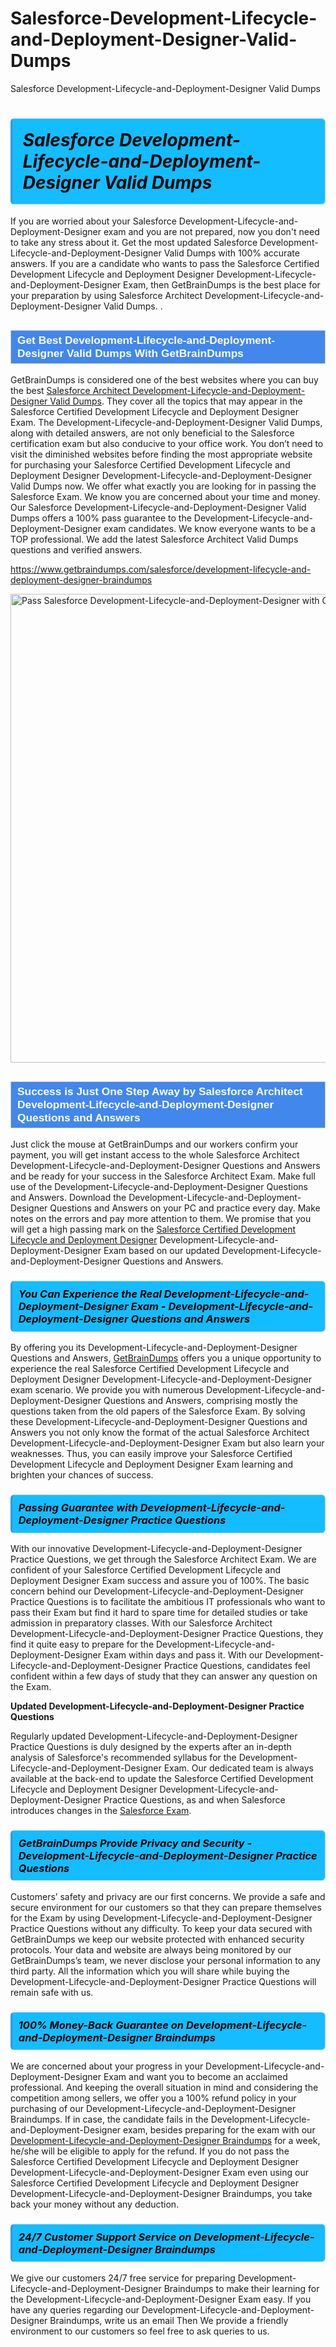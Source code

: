 # Salesforce-Development-Lifecycle-and-Deployment-Designer-Valid-Dumps
Salesforce Development-Lifecycle-and-Deployment-Designer Valid Dumps
<h1><strong><span style="display: block; color: #000000; background: #14BDFF; border: 0.5px solid #AED6F1; border-left: 3px solid #3498DB; padding: .6em; border-radius: 6px;">                     <em>Salesforce Development-Lifecycle-and-Deployment-Designer <span class="exam_variation">Valid Dumps</span> </em>                </span></strong>            </h1>                        <p>If you are worried about your Salesforce Development-Lifecycle-and-Deployment-Designer exam and you are not prepared, now you don't need to take any stress about it.             Get the most updated Salesforce Development-Lifecycle-and-Deployment-Designer <span class="exam_variation">Valid Dumps</span> with 100% accurate answers. If you are a candidate who wants to pass the             Salesforce Certified Development Lifecycle and Deployment Designer Development-Lifecycle-and-Deployment-Designer Exam, then GetBrainDumps is the best place for your preparation by using Salesforce Architect Development-Lifecycle-and-Deployment-Designer <span class="exam_variation">Valid Dumps</span>. .</p>                        <h2 style="background: #4287ec; border: 1px solid #cccccc; padding: 5px 10px;">                <span style="color: #ffffff;">                    <span style="font-size: 11pt;">                        <span style="line-height: normal;">                            <span style="font-family: Calibri,sans-serif;">                                <strong>                                    <span style="font-size: 13.0pt;">Get Best Development-Lifecycle-and-Deployment-Designer <span class="exam_variation">Valid Dumps</span> With GetBrainDumps</span>                                </strong>                            </span>                        </span>                    </span>                </span>            </h2>                        <p>GetBrainDumps is considered one of the best websites where you can buy the best <a href="https://www.getbraindumps.com/salesforce/salesforce-architect-braindumps.html">Salesforce Architect Development-Lifecycle-and-Deployment-Designer <span class="exam_variation">Valid Dumps</span></a>.             They cover all the topics that may appear in the Salesforce Certified Development Lifecycle and Deployment Designer Exam. The Development-Lifecycle-and-Deployment-Designer <span class="exam_variation">Valid Dumps</span>,             along with detailed answers, are not only beneficial to the Salesforce certification exam but also conducive to your office work.             You don’t need to visit the diminished websites before finding the most appropriate website for purchasing your             Salesforce Certified Development Lifecycle and Deployment Designer Development-Lifecycle-and-Deployment-Designer <span class="exam_variation">Valid Dumps</span> now. We offer what exactly you are looking for in passing the Salesforce Exam.             We know you are concerned about your time and money. Our Salesforce Development-Lifecycle-and-Deployment-Designer <span class="exam_variation">Valid Dumps</span> offers a 100% pass guarantee to the             Development-Lifecycle-and-Deployment-Designer exam candidates. We know everyone wants to be a TOP professional. We add the latest Salesforce Architect <span class="exam_variation">Valid Dumps</span> questions and verified answers.</p>                        <p><a href="https://www.getbraindumps.com/salesforce/development-lifecycle-and-deployment-designer-braindumps">https://www.getbraindumps.com/salesforce/development-lifecycle-and-deployment-designer-braindumps</a></p>                        <p><a href="https://www.getbraindumps.com/"><img src="https://www.getbraindumps.com/images/get-updated-exam-questions-with-discount-getbraindumps.jpg" class="postImage" alt="Pass Salesforce Development-Lifecycle-and-Deployment-Designer with GetBrainDumps" width="750"></a></p>                            <h2 style="background: #4287ec; border: 1px solid #cccccc; padding: 5px 10px;">                <span style="color: #ffffff;">                    <span style="font-size: 11pt;">                        <span style="line-height: normal;">                            <span style="font-family: Calibri,sans-serif;">                                <strong>                                    <span style="font-size: 13.0pt;">Success is Just One Step Away by Salesforce Architect Development-Lifecycle-and-Deployment-Designer <span class="exam_variation2">Questions and Answers</span></span>                                </strong>                            </span>                        </span>                    </span>                </span>            </h2>                        <p>Just click the mouse at GetBrainDumps and our workers confirm your payment, you will get instant access to the whole Salesforce Architect Development-Lifecycle-and-Deployment-Designer <span class="exam_variation2">Questions and Answers</span>             and be ready for your success in the Salesforce Architect Exam. Make full use of the Development-Lifecycle-and-Deployment-Designer <span class="exam_variation2">Questions and Answers</span>. Download the Development-Lifecycle-and-Deployment-Designer <span class="exam_variation2">Questions and Answers</span> on your             PC and practice every day. Make notes on the errors and pay more attention to them. We promise that you will get a high passing mark on the             <a href="https://www.getbraindumps.com/salesforce/development-lifecycle-and-deployment-designer-braindumps">Salesforce Certified Development Lifecycle and Deployment Designer</a> Development-Lifecycle-and-Deployment-Designer Exam based on our updated Development-Lifecycle-and-Deployment-Designer <span class="exam_variation2">Questions and Answers</span>.</p>                        <h3>                <strong>                    <span style="display: block; color: #000000; background: #14BDFF; border: 0.5px solid #AED6F1; border-left: 3px solid #3498DB; padding: .6em; border-radius: 6px;">                        <em>You Can Experience the Real Development-Lifecycle-and-Deployment-Designer Exam - Development-Lifecycle-and-Deployment-Designer <span class="exam_variation2">Questions and Answers</span></em>                    </span>                </strong>            </h3>                        <p>By offering you its Development-Lifecycle-and-Deployment-Designer <span class="exam_variation2">Questions and Answers</span>, <a href="https://www.getbraindumps.com/">GetBrainDumps</a> offers you a unique opportunity to experience the real             Salesforce Certified Development Lifecycle and Deployment Designer Development-Lifecycle-and-Deployment-Designer exam scenario. We provide you with numerous Development-Lifecycle-and-Deployment-Designer <span class="exam_variation2">Questions and Answers</span>, comprising mostly             the questions taken from the old papers of the Salesforce Exam. By solving these Development-Lifecycle-and-Deployment-Designer <span class="exam_variation2">Questions and Answers</span> you not only know the format of the actual             Salesforce Architect Development-Lifecycle-and-Deployment-Designer Exam but also learn your weaknesses. Thus, you can easily improve your             Salesforce Certified Development Lifecycle and Deployment Designer Exam learning and brighten your chances of success.</p>                        <h3>                <strong>                    <span style="display: block; color: #000000; background: #14BDFF; border: 0.5px solid #AED6F1; border-left: 3px solid #3498DB; padding: .6em; border-radius: 6px;">                        <em>Passing Guarantee with Development-Lifecycle-and-Deployment-Designer <span class="exam_variation3">Practice Questions</span></em>                    </span>                </strong>            </h3>                        <p>With our innovative Development-Lifecycle-and-Deployment-Designer <span class="exam_variation3">Practice Questions</span>, we get through the Salesforce Architect Exam. We are confident of your Salesforce Certified Development Lifecycle and Deployment Designer Exam             success and assure you of 100%. The basic concern behind our Development-Lifecycle-and-Deployment-Designer <span class="exam_variation3">Practice Questions</span> is to facilitate the ambitious IT professionals who want to pass their             Exam but find it hard to spare time for detailed studies or take admission in preparatory classes. With our Salesforce Architect Development-Lifecycle-and-Deployment-Designer <span class="exam_variation3">Practice Questions</span>, they             find it quite easy to prepare for the Development-Lifecycle-and-Deployment-Designer Exam within days and pass it. With our Development-Lifecycle-and-Deployment-Designer <span class="exam_variation3">Practice Questions</span>, candidates feel confident within a few days of             study that they can answer any question on the Exam.</p>                        <p><strong>Updated Development-Lifecycle-and-Deployment-Designer <span class="exam_variation3">Practice Questions</span></strong></p>                        <p>Regularly updated Development-Lifecycle-and-Deployment-Designer <span class="exam_variation3">Practice Questions</span> is duly designed by the experts after an in-depth analysis of Salesforce's recommended syllabus for the Development-Lifecycle-and-Deployment-Designer Exam.             Our dedicated team is always available at the back-end to update the Salesforce Certified Development Lifecycle and Deployment Designer Development-Lifecycle-and-Deployment-Designer <span class="exam_variation3">Practice Questions</span>,             as and when Salesforce introduces changes in the <a href="https://www.getbraindumps.com/salesforce-braindumps.html">Salesforce Exam</a>.</p>                        <h3>                <strong>                    <span style="display: block; color: #000000; background: #14BDFF; border: 0.5px solid #AED6F1; border-left: 3px solid #3498DB; padding: .6em; border-radius: 6px;">                        <em>GetBrainDumps Provide Privacy and Security - Development-Lifecycle-and-Deployment-Designer <span class="exam_variation3">Practice Questions</span></em>                    </span>                </strong>            </h3>                        <p>Customers’ safety and privacy are our first concerns. We provide a safe and secure environment for our customers so that they can prepare themselves for the Exam by using             Development-Lifecycle-and-Deployment-Designer <span class="exam_variation3">Practice Questions</span> without any difficulty. To keep your data secured with GetBrainDumps we keep our website protected with enhanced security protocols. Your data and website             are always being monitored by our GetBrainDumps’s team, we never disclose your personal information to any third party. All the information which you will share while buying             the Development-Lifecycle-and-Deployment-Designer <span class="exam_variation3">Practice Questions</span> will remain safe with us.</p>                        <h3>                <strong>                    <span style="display: block; color: #000000; background: #14BDFF; border: 0.5px solid #AED6F1; border-left: 3px solid #3498DB; padding: .6em; border-radius: 6px;">                        <em>100% Money-Back Guarantee on Development-Lifecycle-and-Deployment-Designer <span class="exam_variation4">Braindumps</span></em>                    </span>                </strong>            </h3>                        <p>We are concerned about your progress in your Development-Lifecycle-and-Deployment-Designer Exam and want you to become an acclaimed professional. And keeping the overall situation in mind and             considering the competition among sellers, we offer you a 100% refund policy in your purchasing of our Development-Lifecycle-and-Deployment-Designer <span class="exam_variation4">Braindumps</span>. If in case, the candidate fails in the             Development-Lifecycle-and-Deployment-Designer exam, besides preparing for the exam with our <a href="https://www.getbraindumps.com/salesforce/development-lifecycle-and-deployment-designer-braindumps">Development-Lifecycle-and-Deployment-Designer <span class="exam_variation4">Braindumps</span></a> for a week, he/she will be eligible to apply for the refund. If you do not pass the             Salesforce Certified Development Lifecycle and Deployment Designer Development-Lifecycle-and-Deployment-Designer Exam even using our Salesforce Certified Development Lifecycle and Deployment Designer Development-Lifecycle-and-Deployment-Designer <span class="exam_variation4">Braindumps</span>, you             take back your money without any deduction.</p>                        <h3>                <strong>                    <span style="display: block; color: #000000; background: #14BDFF; border: 0.5px solid #AED6F1; border-left: 3px solid #3498DB; padding: .6em; border-radius: 6px;">                        <em>24/7 Customer Support Service on Development-Lifecycle-and-Deployment-Designer <span class="exam_variation4">Braindumps</span></em>                    </span>                </strong>            </h3>                        <p>We give our customers 24/7 free service for preparing Development-Lifecycle-and-Deployment-Designer <span class="exam_variation4">Braindumps</span> to make their learning for the Development-Lifecycle-and-Deployment-Designer Exam easy. If you have any queries regarding our             Development-Lifecycle-and-Deployment-Designer <span class="exam_variation4">Braindumps</span>, write us an email Then We provide a friendly environment to our customers so feel free to ask queries to us.</p>                    

